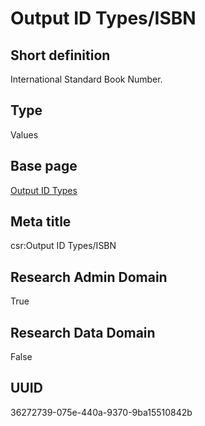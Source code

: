 # Output ID Types/ISBN
## Short definition
International Standard Book Number.
## Type
Values
## Base page
[Output ID Types](../../Picklists/Output%20ID%20Types.md)
## Meta title
csr:Output ID Types/ISBN
## Research Admin Domain
True
## Research Data Domain
False
## UUID
36272739-075e-440a-9370-9ba15510842b
